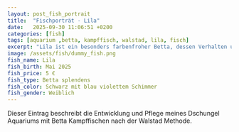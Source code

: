 ```yaml
---
layout: post_fish_portrait
title:  "Fischporträt - Lila"
date:   2025-09-30 11:06:51 +0200
categories: [fish]
tags: [aquarium ,betta, kampffisch, walstad, lila, fisch]
excerpt: "Lila ist ein besonders farbenfroher Betta, dessen Verhalten und Entwicklung ich hier dokumentiere."
image: /assets/fish/dummy_fish.png
fish_name: Lila
fish_birth: Mai 2025
fish_price: 5 €
fish_type: Betta splendens
fish_color: Schwarz mit blau violettem Schimmer
fish_gender: Weiblich
---
```


Dieser Eintrag beschreibt die Entwicklung und Pflege meines Dschungel Aquariums mit Betta Kampffischen nach der Walstad Methode.
